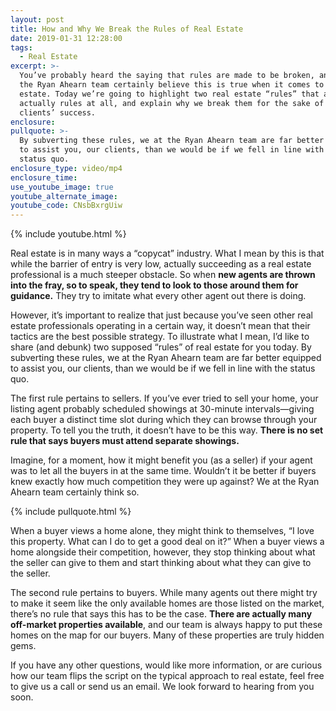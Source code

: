 ```yaml
---
layout: post
title: How and Why We Break the Rules of Real Estate
date: 2019-01-31 12:28:00
tags:
  - Real Estate
excerpt: >-
  You’ve probably heard the saying that rules are made to be broken, and we at
  the Ryan Ahearn team certainly believe this is true when it comes to real
  estate. Today we’re going to highlight two real estate “rules” that aren’t
  actually rules at all, and explain why we break them for the sake of our
  clients’ success.
enclosure:
pullquote: >-
  By subverting these rules, we at the Ryan Ahearn team are far better equipped
  to assist you, our clients, than we would be if we fell in line with the
  status quo.
enclosure_type: video/mp4
enclosure_time:
use_youtube_image: true
youtube_alternate_image:
youtube_code: CNsbBxrgUiw
---
```


{% include youtube.html %}

Real estate is in many ways a “copycat” industry. What I mean by this is that while the barrier of entry is very low, actually succeeding as a real estate professional is a much steeper obstacle. So when **new agents are thrown into the fray, so to speak, they tend to look to those around them for guidance.** They try to imitate what every other agent out there is doing.

However, it’s important to realize that just because you’ve seen other real estate professionals operating in a certain way, it doesn’t mean that their tactics are the best possible strategy. To illustrate what I mean, I’d like to share (and debunk) two supposed “rules” of real estate for you today. By subverting these rules, we at the Ryan Ahearn team are far better equipped to assist you, our clients, than we would be if we fell in line with the status quo.

The first rule pertains to sellers. If you’ve ever tried to sell your home, your listing agent probably scheduled showings at 30-minute intervals—giving each buyer a distinct time slot during which they can browse through your property. To tell you the truth, it doesn’t have to be this way. **There is no set rule that says buyers must attend separate showings.**

Imagine, for a moment, how it might benefit you (as a seller) if your agent was to let all the buyers in at the same time. Wouldn’t it be better if buyers knew exactly how much competition they were up against? We at the Ryan Ahearn team certainly think so.

{% include pullquote.html %}

When a buyer views a home alone, they might think to themselves, “I love this property. What can I do to get a good deal on it?” When a buyer views a home alongside their competition, however, they stop thinking about what the seller can give to them and start thinking about what they can give to the seller.

The second rule pertains to buyers. While many agents out there might try to make it seem like the only available homes are those listed on the market, there’s no rule that says this has to be the case. **There are actually many off-market properties available**, and our team is always happy to put these homes on the map for our buyers. Many of these properties are truly hidden gems.

If you have any other questions, would like more information, or are curious how our team flips the script on the typical approach to real estate, feel free to give us a call or send us an email. We look forward to hearing from you soon.